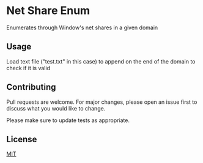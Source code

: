 # Net Share Enum

Enumerates through Window's net shares in a given domain

## Usage
Load text file ("test.txt" in this case) to append on the end of the domain to check if it is valid

## Contributing
Pull requests are welcome. For major changes, please open an issue first to discuss what you would like to change.

Please make sure to update tests as appropriate.

## License
[MIT](https://choosealicense.com/licenses/mit/)
